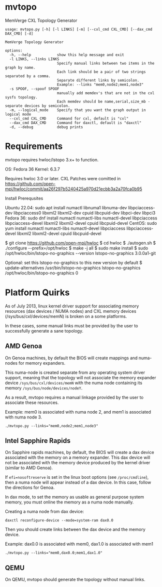 # mvtopo

MemVerge CXL Topology Generator

```
usage: mvtopo.py [-h] [-l LINKS] [-m] [--cxl_cmd CXL_CMD] [--dax_cmd DAX_CMD] [-d]

MemVerge Topology Generator

options:
  -h, --help            show this help message and exit
  -l LINKS, --links LINKS
                        Specify manual links between two items in the graph by name.
                        Each link should be a pair of two strings separated by a comma.
                        Separate different links by semicolon.
                        Example: --links "mem0,node2;mem1,node3"
  -s SPOOF, --spoof SPOOF
                        manually add memdev's that are not in the cxl sysfs topology.
                        Each memdev should be name,serial,size_mb - separate devices by semicolon.
  -m, --logical_mode    Specify that you want the graph output in logical mode
  --cxl_cmd CXL_CMD     Command for cxl, default is "cxl"
  --dax_cmd DAX_CMD     Command for daxctl, default is "daxctl"
  -d, --debug           debug prints
```

# Requirements

mvtopo requires hwloc/lstopo 3.x+ to function.

OS: Fedora 36
Kernel: 6.3.7

Requires hwloc 3.0 or later.
CXL Patches were comitted in https://github.com/open-mpi/hwloc/commit/aa26f297b5240425a970d21ecbb3a2a70fca0b95

Install Prerequsites

Ubuntu 22.04: sudo apt install numactl libnuma1 libnuma-dev libpciaccess-dev libpciaccess0 libxml2 libxml2-dev cpuid libcpuid-dev libpci-dev libpci3
Fedora 36: sudo dnf install numactl numactl-libs numactl-devel libpciaccess libpciaccess-devel libxml2 libxml2-devel cpuid libcpuid-devel
CentOS: sudo yum install numactl numactl-libs numactl-devel libpciaccess libpciaccess-devel libxml2 libxml2-devel cpuid libcpuid-devel

$ git clone https://github.com/open-mpi/hwloc
$ cd hwloc
$ ./autogen.sh
$ ./configure --prefix=/opt/hwloc
$ make -j all
$ sudo make install
$ sudo /opt/hwloc/bin/lstopo-no-graphics --version
lstopo-no-graphics 3.0.0a1-git

Optional: set this lstopo-no-graphics to this new version by default
$ update-alternatives /usr/bin/lstopo-no-graphics lstopo-no-graphics /opt/hwloc/bin/lstopo-no-graphics 0

# Platform Quirks

As of July 2013, linux kernel driver support for associating memory resources (dax devices / NUMA nodes)
and CXL memory devices (/sys/bus/cxl/devices/memN) is broken on a some platforms.

In these cases, some manual links must be provided by the user to successfully generate a sane topology.

## AMD Genoa

On Genoa machines, by default the BIOS will create mappings and numa-nodes for memory expanders.

This numa-node is created separate from any operating system driver support, meaning that the
topology will not associate the memory expander device `/sys/bus/cxl/devices/memN` with the
numa node containing its memory `/sys/bus/node/devices/nodeY`.

As a result, mvtopo requires a manual linkage provided by the user to associate these resources.

Example: mem0 is associated with numa node 2, and mem1 is associated with numa node 3.
```
./mvtopo.py --links="mem0,node2;mem1,node3"
```

## Intel Sapphire Rapids

On Sapphire rapids machines, by default, the BIOS will create a dax device associated with the
memory on a memory expander.  This dax device will not be associated with the memory device
produced by the kernel driver (similar to AMD Genoa).

If `efi=nosoftreserve` is set in the linux boot options (see `/proc/cmdline`), then a numa
node will appear instead of a dax device.  In this case, follow the directions for Genoa.


In dax mode, to set the memory as usable as general purpose system memory, you must online
the memory as a numa node manually.

Creating a numa node from dax device:
```
daxctl reconfigure-device --mode=system-ram dax0.0 
```

Then you should create links between the dax device and the memory device.

Example: dax0.0 is associated with mem0, dax1.0 is associated with mem1
```
./mvtopo.py --links="mem0,dax0.0;mem1,dax1.0"
```


## QEMU

On QEMU, mvtopo should generate the topology without manual links.
